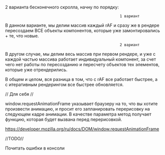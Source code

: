 2 варианта бесконечного скролла, начну по порядку:

                                                        1 вариант

В данном варианте, мы делим массив каждый rAF и сразу же в рендере пересоздаем ВСЕ объекты компонентов, которые уже
замонтировались + те, что новые.

                                                        2 вариант

В другом случае, мы делим весь массив при первом рендере, и уже с каждой частью массива работает индивидуальный компонент,
за счет чего нет работы по пересозданию и пересчету объектов тех элементов, которые уже отрендерились.

В общем и целом, вся разница в том, что с rAF все работает быстрее, а с итеративным рендерингом все быстрее обновляется.

// Для себя //

window.requestAnimationFrame указывает браузеру на то, что вы хотите произвести анимацию, и просит его запланировать перерисовку на
следующем кадре анимации. В качестве параметра метод получает функцию, которая будет вызвана перед перерисовкой.

https://developer.mozilla.org/ru/docs/DOM/window.requestAnimationFrame

//TODO//

Почитать ошибки в консоли
